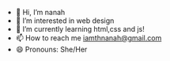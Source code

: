 - 👋 Hi, I’m nanah
- 👀 I’m interested in web design
- 🌱 I’m currently learning html,css and js!
- 📫 How to reach me iamthnanah@gmail.com
- 😄 Pronouns: She/Her

<!---
iamthenanah/iamthenanah is a ✨ special ✨ repository because its `README.md` (this file) appears on your GitHub profile.
You can click the Preview link to take a look at your changes.
--->

